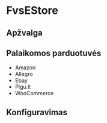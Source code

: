 # FvsEStore

## Apžvalga

## Palaikomos parduotuvės
* Amazon
* Allegro
* Ebay
* Pigu.lt
* WooCommerce

## Konfiguravimas
